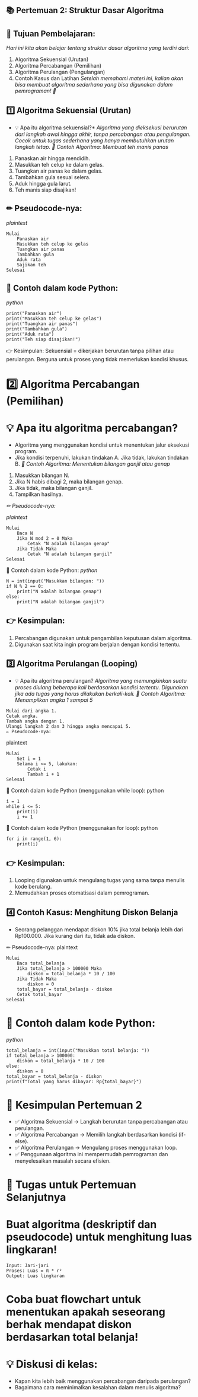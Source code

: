 ## 📚 Pertemuan 2: Struktur Dasar Algoritma
## 🎯 Tujuan Pembelajaran:
*Hari ini kita akan belajar tentang struktur dasar algoritma yang terdiri dari:*

 1. Algoritma Sekuensial (Urutan)
 2. Algoritma Percabangan (Pemilihan)
 3. Algoritma Perulangan (Pengulangan)
 4. Contoh Kasus dan Latihan
*Setelah memahami materi ini, kalian akan bisa membuat algoritma sederhana yang bisa digunakan dalam pemrograman! 🚀*

## 1️⃣ Algoritma Sekuensial (Urutan)
* 💡 Apa itu algoritma sekuensial?*
*Algoritma yang dieksekusi berurutan dari langkah awal hingga akhir, tanpa percabangan atau pengulangan.*
*Cocok untuk tugas sederhana yang hanya membutuhkan urutan langkah tetap.*
*📌 Contoh Algoritma:*
*Membuat teh manis panas*

 1. Panaskan air hingga mendidih.
 2. Masukkan teh celup ke dalam gelas.
 3. Tuangkan air panas ke dalam gelas.
 4. Tambahkan gula sesuai selera.
 5. Aduk hingga gula larut.
 6. Teh manis siap disajikan!
## ✏ Pseudocode-nya:

*plaintext*
```
Mulai
    Panaskan air
    Masukkan teh celup ke gelas
    Tuangkan air panas
    Tambahkan gula
    Aduk rata
    Sajikan teh
Selesai
```
## 📌 Contoh dalam kode Python:
*python*
```
print("Panaskan air")
print("Masukkan teh celup ke gelas")
print("Tuangkan air panas")
print("Tambahkan gula")
print("Aduk rata")
print("Teh siap disajikan!")
```
👉 Kesimpulan:
Sekuensial = dikerjakan berurutan tanpa pilihan atau perulangan.
Berguna untuk proses yang tidak memerlukan kondisi khusus.

# 2️⃣ Algoritma Percabangan (Pemilihan)
# 💡 Apa itu algoritma percabangan?

 - Algoritma yang menggunakan kondisi untuk menentukan jalur eksekusi program.
 - Jika kondisi terpenuhi, lakukan tindakan A. Jika tidak, lakukan tindakan B.
*📌 Contoh Algoritma:*
*Menentukan bilangan ganjil atau genap*
 1. Masukkan bilangan N.
 2. Jika N habis dibagi 2, maka bilangan genap.
 3. Jika tidak, maka bilangan ganjil.
 4. Tampilkan hasilnya.

*✏ Pseudocode-nya:*

*plaintext*
```
Mulai
    Baca N
    Jika N mod 2 = 0 Maka
        Cetak "N adalah bilangan genap"
    Jika Tidak Maka
        Cetak "N adalah bilangan ganjil"
Selesai
```
📌 Contoh dalam kode Python:
*python*
```
N = int(input("Masukkan bilangan: "))
if N % 2 == 0:
    print("N adalah bilangan genap")
else:
    print("N adalah bilangan ganjil")
```
## 👉 Kesimpulan:
 1. Percabangan digunakan untuk pengambilan keputusan dalam algoritma.
 2. Digunakan saat kita ingin program berjalan dengan kondisi tertentu.

## 3️⃣ Algoritma Perulangan (Looping)
* 💡 Apa itu algoritma perulangan?
*Algoritma yang memungkinkan suatu proses diulang beberapa kali berdasarkan kondisi tertentu.*
*Digunakan jika ada tugas yang harus dilakukan berkali-kali.*
*📌 Contoh Algoritma:*
*Menampilkan angka 1 sampai 5*
```
Mulai dari angka 1.
Cetak angka.
Tambah angka dengan 1.
Ulangi langkah 2 dan 3 hingga angka mencapai 5.
✏ Pseudocode-nya:
```
plaintext
```
Mulai
    Set i = 1
    Selama i <= 5, lakukan:
        Cetak i
        Tambah i + 1
Selesai
```
📌 Contoh dalam kode Python (menggunakan while loop):
python
```
i = 1
while i <= 5:
    print(i)
    i += 1
```
📌 Contoh dalam kode Python (menggunakan for loop):
python
```
for i in range(1, 6):
    print(i)
```
## 👉 Kesimpulan:
 1. Looping digunakan untuk mengulang tugas yang sama tanpa menulis kode berulang.
 2. Memudahkan proses otomatisasi dalam pemrograman.
## 4️⃣ Contoh Kasus: Menghitung Diskon Belanja
* Seorang pelanggan mendapat diskon 10% jika total belanja lebih dari Rp100.000. Jika kurang dari itu, tidak ada diskon.

✏ Pseudocode-nya:
plaintext
```
Mulai
    Baca total_belanja
    Jika total_belanja > 100000 Maka
        diskon = total_belanja * 10 / 100
    Jika Tidak Maka
        diskon = 0
    total_bayar = total_belanja - diskon
    Cetak total_bayar
Selesai
```
# 📌 Contoh dalam kode Python:

*python*
```
total_belanja = int(input("Masukkan total belanja: "))
if total_belanja > 100000:
    diskon = total_belanja * 10 / 100
else:
    diskon = 0
total_bayar = total_belanja - diskon
print(f"Total yang harus dibayar: Rp{total_bayar}")
```

# 📌 Kesimpulan Pertemuan 2
* ✅ Algoritma Sekuensial → Langkah berurutan tanpa percabangan atau perulangan.
* ✅ Algoritma Percabangan → Memilih langkah berdasarkan kondisi (if-else).
* ✅ Algoritma Perulangan → Mengulang proses menggunakan loop.
* ✅ Penggunaan algoritma ini mempermudah pemrograman dan menyelesaikan masalah secara efisien.

# 📖 Tugas untuk Pertemuan Selanjutnya
# Buat algoritma (deskriptif dan pseudocode) untuk menghitung luas lingkaran!
```
Input: Jari-jari
Proses: Luas = π * r²
Output: Luas lingkaran
```
# Coba buat flowchart untuk menentukan apakah seseorang berhak mendapat diskon berdasarkan total belanja!
# 💡 Diskusi di kelas:
* Kapan kita lebih baik menggunakan percabangan daripada perulangan?
* Bagaimana cara meminimalkan kesalahan dalam menulis algoritma?
